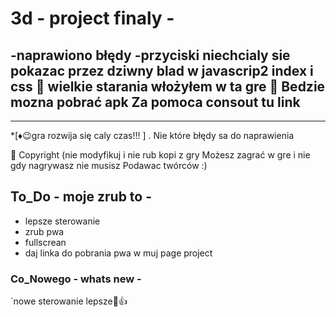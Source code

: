 # 3d - project finaly - 
-naprawiono błędy 
-przyciski niechcialy sie pokazac przez dziwny blad w javascrip2 index i css
💞️ wielkie starania włożyłem w ta gre 
💎 Bedzie mozna pobrać apk
Za pomoca consout tu link
----
----
*[♦️😉gra rozwija się caly czas!!! ] 
\. Nie które błędy sa do naprawienia

💾 Copyright (nie modyfikuj i nie rub kopi z gry
Możesz zagrać w gre i nie gdy nagrywasz nie musisz
Podawac twórców :) 
 
## To_Do - moje zrub to - 
- lepsze sterowanie
- zrub pwa
- fullscrean
- daj linka do pobrania pwa w muj page project
### Co_Nowego - whats new - 
`nowe sterowanie lepsze👤👍
